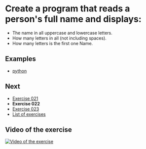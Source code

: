 # Create a program that reads a person's full name and displays:

- The name in all uppercase and lowercase letters.
- How many letters in all (not including spaces).
- How many letters is the first one Name.

## Examples

- [python](python)

## Next

- [Exercise 021](../021)
- **Exercise 022**
- [Exercise 023](../023)
- [List of exercises](../)

## Video of the exercise

[![Video of the exercise](https://img.youtube.com/vi/EQQt-6QqXOs/maxresdefault.jpg)](https://youtu.be/EQQt-6QqXOs)
